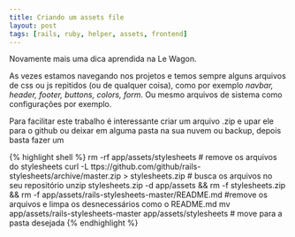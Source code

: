 ```yaml
---
title: Criando um assets file
layout: post
tags: [rails, ruby, helper, assets, frontend]
---
```

Novamente mais uma dica aprendida na Le Wagon. 

As vezes estamos navegando nos projetos e temos sempre alguns arquivos de css ou js repitidos (ou de qualquer coisa), como por exemplo _navbar, header, footer, buttons, colors, form_. Ou mesmo arquivos de sistema como configurações por exemplo. 

Para facilitar este trabalho é interessante criar um arquivo .zip e upar ele para o github ou deixar em alguma pasta na sua nuvem ou backup, depois basta fazer um 

{% highlight shell %}
	rm -rf app/assets/stylesheets # remove os arquivos do stylesheets
	curl -L ttps://github.com/github/rails-stylesheets/archive/master.zip > stylesheets.zip # busca os arquivos no seu repositório
	unzip stylesheets.zip -d app/assets && rm -f stylesheets.zip && rm -f app/assets/rails-stylesheets-master/README.md #remove os arquivos e limpa os desnecessários como o README.md
	mv app/assets/rails-stylesheets-master app/assets/stylesheets # move para a pasta desejada
{% endhighlight %}
